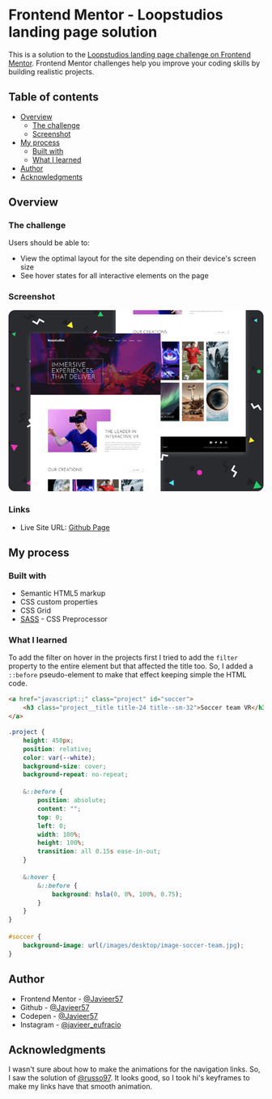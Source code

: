 # Frontend Mentor - Loopstudios landing page solution

This is a solution to the [Loopstudios landing page challenge on Frontend Mentor](https://www.frontendmentor.io/challenges/loopstudios-landing-page-N88J5Onjw). Frontend Mentor challenges help you improve your coding skills by building realistic projects.

## Table of contents

-   [Overview](#overview)
    -   [The challenge](#the-challenge)
    -   [Screenshot](#screenshot)
    <!-- -   [Links](#links) -->
-   [My process](#my-process)
    -   [Built with](#built-with)
    -   [What I learned](#what-i-learned)
-   [Author](#author)
-   [Acknowledgments](#acknowledgments)

## Overview

### The challenge

Users should be able to:

-   View the optimal layout for the site depending on their device's screen size
-   See hover states for all interactive elements on the page

### Screenshot

![](./thumb.png)

### Links

<!--
-   Solution URL: [Add solution URL here](https://your-solution-url.com) -->

-   Live Site URL: [Github Page](https://javieer57.github.io/FEM-loopstudios-landing-page/)

## My process

### Built with

-   Semantic HTML5 markup
-   CSS custom properties
-   CSS Grid
-   [SASS](https://sass-lang.com/) - CSS Preprocessor
<!-- -   Mobile-first workflow -->

### What I learned

To add the filter on hover in the projects first I tried to add the `filter` property to the entire element but that affected the title too. So, I added a `::before` pseudo-element to make that effect keeping simple the HTML code.

```html
<a href="javascript:;" class="project" id="soccer">
	<h3 class="project__title title-24 title--sm-32">Soccer team VR</h3>
</a>
```

```scss
.project {
	height: 450px;
	position: relative;
	color: var(--white);
	background-size: cover;
	background-repeat: no-repeat;

	&::before {
		position: absolute;
		content: "";
		top: 0;
		left: 0;
		width: 100%;
		height: 100%;
		transition: all 0.15s ease-in-out;
	}

	&:hover {
		&::before {
			background: hsla(0, 0%, 100%, 0.75);
		}
	}
}

#soccer {
	background-image: url(/images/desktop/image-soccer-team.jpg);
}
```

## Author

-   Frontend Mentor - [@Javieer57](https://www.frontendmentor.io/profile/Javieer57)
-   Github - [@Javieer57](https://github.com/Javieer57)
-   Codepen - [@Javieer57](https://codepen.io/Javieer57)
-   Instagram - [@javieer_eufracio](https://www.instagram.com/javieer_eufracio/)

## Acknowledgments

I wasn't sure about how to make the animations for the navigation links. So, I saw the solution of [@russo97](https://www.frontendmentor.io/profile/russo97). It looks good, so I took hi's keyframes to make my links have that smooth animation.
